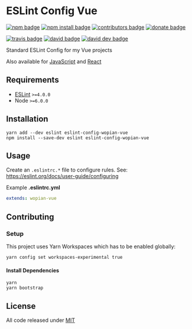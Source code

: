 # ESLint Config Vue

[![npm badge]][npm]
[![npm install badge]][npm]
[![contributors badge]][contributors]
[![donate badge]][donate]

[![travis badge]][travis]
[![david badge]][david]
[![david dev badge]][david dev]

Standard ESLint Config for my Vue projects

Also available for [JavaScript] and [React]

[JavaScript]:https://www.npmjs.com/package/eslint-config-wopian
[React]:https://www.npmjs.com/package/eslint-config-wopian-react

## Requirements

- [ESLint] `>=4.0.0`
- Node `>=6.0.0`

## Installation

```shell
yarn add --dev eslint eslint-config-wopian-vue
npm install --save-dev eslint eslint-config-wopian-vue
```

## Usage

Create an `.eslintrc.*` file to configure rules. See: https://eslint.org/docs/user-guide/configuring

Example **.eslintrc.yml**

```yaml
extends: wopian-vue
```

## Contributing

### Setup

This project uses Yarn Workspaces which has to be enabled globally:

```shell
yarn config set workspaces-experimental true
```

#### Install Dependencies

```shell
yarn
yarn bootstrap
```

## License

All code released under [MIT]

[eslint]: https://eslint.org

[mit]: https://github.com/wopian/eslint-config-wopian/blob/master/LICENSE.md

[npm]: https://www.npmjs.com/package/eslint-config-wopian-vue
[npm badge]: https://img.shields.io/npm/v/eslint-config-wopian-vue.svg?style=flat-square
[npm install badge]: https://img.shields.io/npm/dt/eslint-config-wopian-vue.svg?style=flat-square

[travis]: https://travis-ci.org/wopian/eslint-config-wopian
[travis badge]: https://img.shields.io/travis/wopian/eslint-config-wopian/master.svg?style=flat-square&label=linux%20%26%20macOS

[david]: https://david-dm.org/wopian/eslint-config-wopian?path=packages/eslint-config-wopian-vue
[david badge]: https://david-dm.org/wopian/eslint-config-wopian/status.svg?path=packages/eslint-config-wopian-vue&style=flat-square
[david dev]: https://david-dm.org/wopian/eslint-config-wopian?type=dev
[david dev badge]: https://img.shields.io/david/dev/wopian/eslint-config-wopian.svg?style=flat-square

[contributors]: https://github.com/wopian/eslint-config-wopian/graphs/contributors
[contributors badge]: https://img.shields.io/github/contributors/wopian/eslint-config-wopian.svg?style=flat-square

[donate]: https://www.patreon.com/wopian
[donate badge]: https://img.shields.io/badge/patreon-donate-ff69b4.svg?style=flat-square

